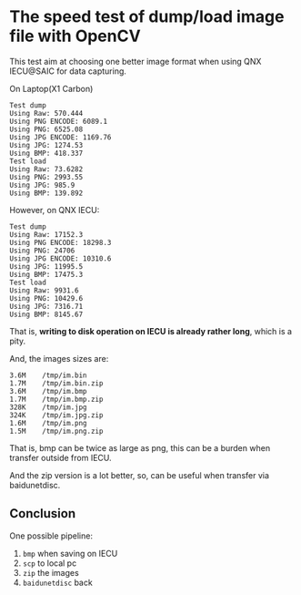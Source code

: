 # The speed test of dump/load image file with OpenCV

This test aim at choosing one better image format when using QNX IECU@SAIC for data capturing.

On Laptop(X1 Carbon)

```
Test dump
Using Raw: 570.444
Using PNG ENCODE: 6089.1
Using PNG: 6525.08
Using JPG ENCODE: 1169.76
Using JPG: 1274.53
Using BMP: 418.337
Test load
Using Raw: 73.6282
Using PNG: 2993.55
Using JPG: 985.9
Using BMP: 139.892
```

However, on QNX IECU:

```
Test dump
Using Raw: 17152.3
Using PNG ENCODE: 18298.3
Using PNG: 24706
Using JPG ENCODE: 10310.6
Using JPG: 11995.5
Using BMP: 17475.3
Test load
Using Raw: 9931.6
Using PNG: 10429.6
Using JPG: 7316.71
Using BMP: 8145.67
```

That is, **writing to disk operation on IECU is already rather long**, which is a pity.

And, the images sizes are:

```
3.6M    /tmp/im.bin
1.7M    /tmp/im.bin.zip
3.6M    /tmp/im.bmp
1.7M    /tmp/im.bmp.zip
328K    /tmp/im.jpg
324K    /tmp/im.jpg.zip
1.6M    /tmp/im.png
1.5M    /tmp/im.png.zip
```

That is, bmp can be twice as large as png, this can be a burden when transfer outside from IECU.

And the zip version is a lot better, so, can be useful when transfer via baidunetdisc.

## Conclusion

One possible pipeline:

1. `bmp` when saving on IECU
2. `scp` to local pc
3. `zip` the images
4. `baidunetdisc` back

